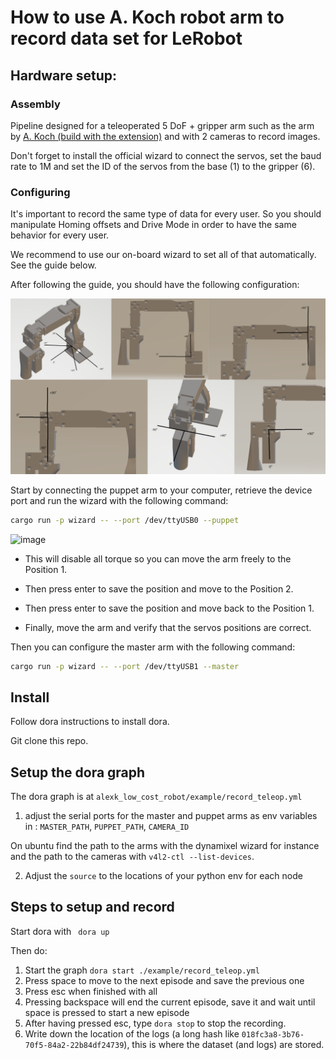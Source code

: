 # How to use A. Koch robot arm to record data set for LeRobot

## Hardware setup:

### Assembly

Pipeline designed for a teleoperated 5 DoF + gripper arm such as the arm by [A. Koch (build with the extension)](https://github.com/AlexanderKoch-Koch/low_cost_robot) and with 2 cameras to record images.

Don't forget to install the official wizard to connect the servos, set the baud rate to 1M and set the ID of the servos from the base (1) to the gripper (6).

### Configuring

It's important to record the same type of data for every user. So you should manipulate Homing offsets and Drive Mode in order
to have the same behavior for every user.

We recommend to use our on-board wizard to set all of that automatically. See the guide below.

After following the guide, you should have the following configuration:

![image](https://github.com/Hennzau/Hennzau/blob/main/assets/Koch_arm_wanted_configuration.png)

Start by connecting the puppet arm to your computer, retrieve the device port and run the wizard with the following command:

```bash
cargo run -p wizard -- --port /dev/ttyUSB0 --puppet
```

![image](https://github.com/Hennzau/Hennzau/blob/main/assets/Koch_arm_positions.png)

- This will disable all torque so you can move the arm freely to the Position 1.

- Then press enter to save the position and move to the Position 2.

- Then press enter to save the position and move back to the Position 1.

- Finally, move the arm and verify that the servos positions are correct.

Then you can configure the master arm with the following command:

```bash
cargo run -p wizard -- --port /dev/ttyUSB1 --master
```

## Install

Follow dora instructions to install dora.

Git clone this repo.

## Setup the dora graph

The dora graph is at `alexk_low_cost_robot/example/record_teleop.yml`

1. adjust the serial ports for the master and puppet arms as env variables in : `MASTER_PATH`, `PUPPET_PATH`, `CAMERA_ID`

On ubuntu find the path to the arms with the dynamixel wizard for instance and the path to the cameras with `v4l2-ctl --list-devices`.

2. Adjust the `source` to the locations of your python env for each node

## Steps to setup and record

Start dora with ` dora up`

Then do:
1. Start the graph `dora start ./example/record_teleop.yml`
2. Press space to move to the next episode and save the previous one
3. Press esc when finished with all
4. Pressing backspace will end the current episode, save it and wait until space is pressed to start a new episode
5. After having pressed esc, type `dora stop` to stop the recording.
6. Write down the location of the logs (a long hash like `018fc3a8-3b76-70f5-84a2-22b84df24739`), this is where the dataset (and logs) are stored.
